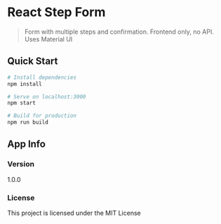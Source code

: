 # React Step Form

> Form with multiple steps and confirmation. Frontend only, no API. Uses Material UI

## Quick Start

```bash
# Install dependencies
npm install

# Serve on localhost:3000
npm start

# Build for production
npm run build
```

## App Info

### Version

1.0.0

### License

This project is licensed under the MIT License
